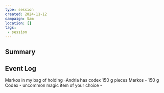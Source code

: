 ```yaml
---
type: session
created: 2024-11-12
campaign: Sam
location: []
tags:
 - session
---
```



## Summary

## Event Log

Markos in my bag of holding -Andria has codex
150 g pieces Markos - 150 g Codex - uncommon magic item of your choice - 



